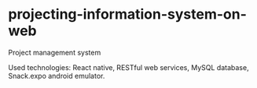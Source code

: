 # projecting-information-system-on-web
Project management system 

Used technologies: React native, RESTful web services, MySQL database, Snack.expo android emulator.
